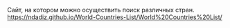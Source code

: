Сайт, на котором можно осуществить поиск различных стран. https://ndadiz.github.io/World-Countries-List/World%20Countries%20List/
